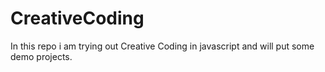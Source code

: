 # CreativeCoding
In this repo i am trying out Creative Coding in javascript and will put some demo projects.
